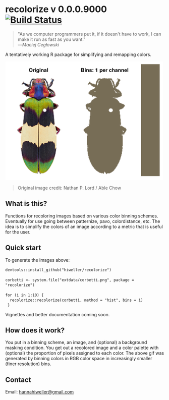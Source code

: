 # recolorize v 0.0.0.9000 [![Build Status](https://travis-ci.org/hiweller/recolorize.svg?branch=master)](https://travis-ci.org/hiweller/recolorize)
> "As we computer programmers put it, if it doesn't have to work, I can make it run as fast as you want."  
> —*Maciej Cegłowski*

A tentatively working R package for simplifying and remapping colors.

<img src="https://github.com/hiweller/graphics/blob/master/recolorize_gifs/corbetti_hist.gif" alt="drawing" width="500"/>

> Original image credit: Nathan P. Lord / Able Chow

## What is this?

Functions for recoloring images based on various color binning schemes. Eventually for use going between patternize, pavo, colordistance, etc. The idea is to simplify the colors of an image according to a metric that is useful for the user.

## Quick start

To generate the images above:
```{r}
devtools::install_github("hiweller/recolorize")

corbetti <- system.file("extdata/corbetti.png", package = "recolorize")

for (i in 1:10) {
  recolorize::recolorize(corbetti, method = "hist", bins = i)
 }
```
Vignettes and better documentation coming soon.

## How does it work?

You put in a binning scheme, an image, and (optional) a background masking condition. You get out a recolored image and a color palette with (optional) the proportion of pixels assigned to each color. The above gif was generated by binning colors in RGB color space in increasingly smaller (finer resolution) bins.

## Contact

Email: [hannahiweller@gmail.com](hannahiweller@gmail.com)
